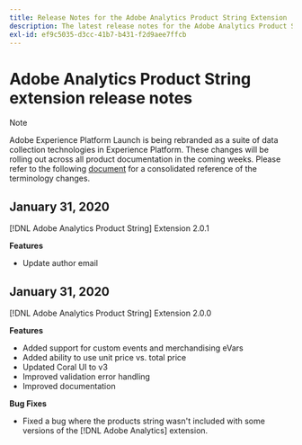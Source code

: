 ```yaml
---
title: Release Notes for the Adobe Analytics Product String Extension
description: The latest release notes for the Adobe Analytics Product String tag extension in Adobe Experience Platform.
exl-id: ef9c5035-d3cc-41b7-b431-f2d9aee7ffcb
---
```

# Adobe Analytics Product String extension release notes

>[!NOTE]
>
>Adobe Experience Platform Launch is being rebranded as a suite of data collection technologies in Experience Platform. These changes will be rolling out across all product documentation in the coming weeks. Please refer to the following [document](../../../launch-term-updates.md) for a consolidated reference of the terminology changes.

## January 31, 2020

[!DNL Adobe Analytics Product String] Extension 2.0.1

**Features**

* Update author email

## January 31, 2020

[!DNL Adobe Analytics Product String] Extension 2.0.0

**Features**

* Added support for custom events and merchandising eVars
* Added ability to use unit price vs. total price
* Updated Coral UI to v3
* Improved validation error handling
* Improved documentation

**Bug Fixes**

* Fixed a bug where the products string wasn't included with some versions of the [!DNL Adobe Analytics] extension.
